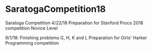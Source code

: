 # SaratogaCompetition18
Saratoga Competition 4/22/18
Preparation for Stanford Proco 2018 competition
Novice Level

9/1/18: Finishing problems G, H, K and L
Preparation for Girls' Harker Programming competition